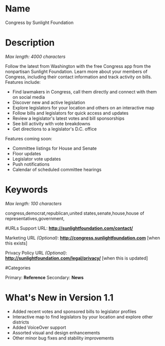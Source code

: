 # Name
Congress by Sunlight Foundation

# Description
*Max length: 4000 characters*

Follow the latest from Washington with the free Congress app from the nonpartisan Sunlight Foundation. Learn more about your members of Congress, including their contact information and track activity on bills. Features include:

* Find lawmakers in Congress, call them directly and connect with them on social media
* Discover new and active legislation
* Explore legislators for your location and others on an interactive map
* Follow bills and legislators for quick access and updates
* Review a legislator's latest votes and bill sponsorships
* See bill activity with vote breakdowns
* Get directions to a legislator's D.C. office

Features coming soon:

* Committee listings for House and Senate
* Floor updates
* Legislator vote updates
* Push notifications
* Calendar of scheduled committee hearings

# Keywords
*Max length: 100 characters*

congress,democrat,republican,united states,senate,house,house of representatives,government,

#URLs
Support URL: **http://sunlightfoundation.com/contact/**

Marketing URL *(Optional)*: **http://congress.sunlightfoundation.com** [when this exists]

Privacy Policy URL *(Optional)*: **http://sunlightfoundation.com/legal/privacy/** [when this is updated]

#Categories

Primary: **Reference**
Secondary: **News**

# What's New in Version 1.1

* Added recent votes and sponsored bills to legislator profiles
* Interactive map to find legislators by your location and explore other districts
* Added VoiceOver support
* Assorted visual and design enhancements
* Other minor bug fixes and stability improvements

